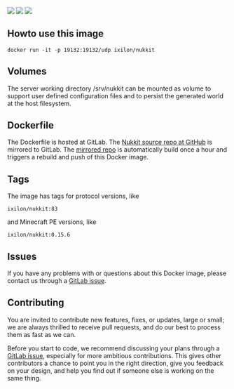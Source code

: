 [![](https://gitlab.com/ixilon/nukkit-docker/badges/master/build.svg)]() [![](https://gitlab.com/ixilon/nukkit-docker/raw/badges/version.svg)]() [![](https://gitlab.com/ixilon/nukkit-docker/raw/badges/protocol.svg)]()

## Howto use this image ##

    docker run -it -p 19132:19132/udp ixilon/nukkit

## Volumes ##

The server working directory /srv/nukkit can be mounted as volume to support user defined configuration files and to persist the generated world at the host filesystem.

## Dockerfile ##

The Dockerfile is hosted at GitLab. The [Nukkit source repo at GitHub](https://github.com/Nukkit/Nukkit) is mirrored to GitLab. The [mirrored repo](https://gitlab.com/ixilon/nukkit) is automatically build once a hour and triggers a rebuild and push of this Docker image.

## Tags ##

The image has tags for protocol versions, like

    ixilon/nukkit:83

and Minecraft PE versions, like

    ixilon/nukkit:0.15.6

## Issues ##

If you have any problems with or questions about this Docker image, please contact us through a [GitLab issue](https://gitlab.com/ixilon/nukkit-docker/issues).

## Contributing ##

You are invited to contribute new features, fixes, or updates, large or small; we are always thrilled to receive pull requests, and do our best to process them as fast as we can.

Before you start to code, we recommend discussing your plans through a [GitLab issue](https://gitlab.com/ixilon/nukkit-docker/issues), especially for more ambitious contributions. This gives other contributors a chance to point you in the right direction, give you feedback on your design, and help you find out if someone else is working on the same thing.